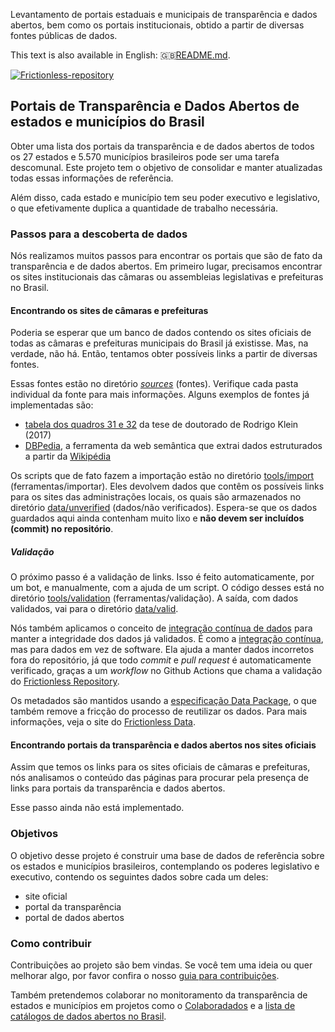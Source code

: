 Levantamento de portais estaduais e municipais de transparência e dados abertos, bem como os portais institucionais, obtido a partir de diversas fontes públicas de dados.

This text is also available in English: 🇬🇧[README.md](README.md).

[![Frictionless-repository](https://github.com/augusto-herrmann/transparencia-dados-abertos-brasil/actions/workflows/frictionless.yaml/badge.svg)](https://repository.frictionlessdata.io/report?user=augusto-herrmann&repo=transparencia-dados-abertos-brasil&flow=frictionless)

## Portais de Transparência e Dados Abertos de estados e municípios do Brasil

Obter uma lista dos portais da transparência e de dados abertos de todos os 27
estados e 5.570 municípios brasileiros pode ser uma tarefa descomunal. Este
projeto tem o objetivo de consolidar e manter atualizadas todas essas
informações de referência.

Além disso, cada estado e município tem seu poder executivo e legislativo, o
que efetivamente duplica a quantidade de trabalho necessária.

### Passos para a descoberta de dados

Nós realizamos muitos passos para encontrar os portais que são de fato da
transparência e de dados abertos. Em primeiro lugar, precisamos encontrar
os sites institucionais das câmaras ou assembleias legislativas e prefeituras
no Brasil.

#### Encontrando os sites de câmaras e prefeituras

Poderia se esperar que um banco de dados contendo os sites oficiais de todas
as câmaras e prefeituras municipais do Brasil já existisse. Mas, na verdade,
não há. Então, tentamos obter possíveis links a partir de diversas fontes.

Essas fontes estão no diretório *[sources](sources)* (fontes). Verifique cada
pasta individual da fonte para mais informações. Alguns exemplos de fontes já
implementadas são:

* [tabela dos quadros 31 e 32](sources/research/klein-2017) da tese de doutorado de Rodrigo Klein (2017)
* [DBPedia](sources/dbpedia), a ferramenta da web semântica que extrai dados
  estruturados a partir da [Wikipédia](https://www.wikipedia.org/)

Os scripts que de fato fazem a importação estão no diretório
[tools/import](tools/import) (ferramentas/importar). Eles devolvem dados que
contêm os possíveis links para os sites das administrações locais, os quais
são armazenados no diretório [data/unverified](data/unverified) (dados/não
verificados). Espera-se que os dados guardados aqui ainda contenham muito
lixo e **não devem ser incluídos (commit) no repositório**.

##### Validação

O próximo passo é a validação de links. Isso é feito automaticamente, por um
bot, e manualmente, com a ajuda de um script. O código desses está no
diretório [tools/validation](tools/validation) (ferramentas/validação). A
saída, com dados validados, vai para o diretório [data/valid](data/valid).

Nós também aplicamos o conceito de
[integração contínua de dados](http://okfnlabs.org/blog/2016/05/17/automated-data-validation.html)
para manter a integridade dos dados já validados. É como a
[integração contínua](https://en.wikipedia.org/wiki/Continuous_integration),
mas para dados em vez de software. Ela ajuda a manter dados incorretos fora do
repositório, já que todo *commit* e *pull request* é automaticamente
verificado, graças a um *workflow* no Github Actions que chama a validação do
[Frictionless Repository](https://repository.frictionlessdata.io/).

Os metadados são mantidos usando a
[especificação Data Package](https://frictionlessdata.io/specs/data-package/),
o que também remove a fricção do processo de reutilizar os dados. Para mais
informações, veja o site do [Frictionless Data](https://frictionlessdata.io/).

#### Encontrando portais da transparência e dados abertos nos sites oficiais

Assim que temos os links para os sites oficiais de câmaras e prefeituras,
nós analisamos o conteúdo das páginas para procurar pela presença de links
para portais da transparência e dados abertos.

Esse passo ainda não está implementado.

### Objetivos

O objetivo desse projeto é construir uma base de dados de referência sobre
os estados e municípios brasileiros, contemplando os poderes legislativo e
executivo, contendo os seguintes dados sobre cada um deles:

* site oficial
* portal da transparência
* portal de dados abertos

### Como contribuir

Contribuições ao projeto são bem vindas. Se você tem uma ideia ou quer
melhorar algo, por favor confira o nosso
[guia para contribuições](CONTRIBUIR.md).

Também pretendemos colaborar no monitoramento da transparência de estados e
municípios em projetos como o [Colaboradados](http://colaboradados.github.io/)
e a [lista de catálogos de dados abertos no
Brasil](https://github.com/dadosgovbr/catalogos-dados-brasil).

